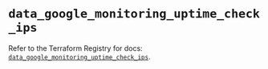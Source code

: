# `data_google_monitoring_uptime_check_ips`

Refer to the Terraform Registry for docs: [`data_google_monitoring_uptime_check_ips`](https://registry.terraform.io/providers/hashicorp/google/6.27.0/docs/data-sources/monitoring_uptime_check_ips).
